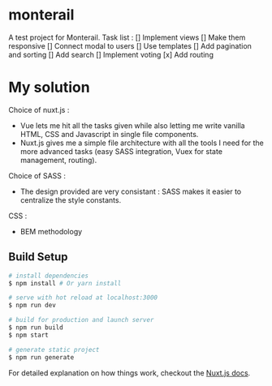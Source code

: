 # monterail

A test project for Monterail. Task list :
[] Implement views
[] Make them responsive
[] Connect modal to users
[] Use templates
[] Add pagination and sorting
[] Add search
[] Implement voting
[x] Add routing

# My solution

Choice of nuxt.js :
- Vue lets me hit all the tasks given while also letting me write vanilla HTML, CSS and Javascript in single file components.
- Nuxt.js gives me a simple file architecture with all the tools I need for the more advanced tasks (easy SASS integration, Vuex for state management, routing). 

Choice of SASS :
- The design provided are very consistant : SASS makes it easier to centralize the style constants.

CSS :
- BEM methodology

## Build Setup

``` bash
# install dependencies
$ npm install # Or yarn install

# serve with hot reload at localhost:3000
$ npm run dev

# build for production and launch server
$ npm run build
$ npm start

# generate static project
$ npm run generate
```

For detailed explanation on how things work, checkout the [Nuxt.js docs](https://github.com/nuxt/nuxt.js).
